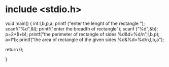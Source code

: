 # include <stdio.h>
void main()
{
int l,b,p,a;
printf ("enter the lenght of the rectangle ");
scanf("%d",&l);
printf("enter the breadth of rectangle");
scanf ("%d",&b);
p=2*(l+b);
printf("the perimeter of rectangle of sides %d&d=%d/n",l,b,p);
a=l*b;
printf("the area of rectangle of the given sides %d&%d=%d/n,l,b,a");

return 0;

}
